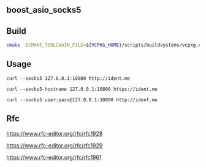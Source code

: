## boost_asio_socks5

## Build
```bash
cmake -DCMAKE_TOOLCHAIN_FILE=${VCPKG_HOME}/scripts/buildsystems/vcpkg.cmake -S. -B./build -G Ninja && cmake --build ./build
```

## Usage
`curl --socks5 127.0.0.1:10800 http://ident.me`

`curl --socks5-hostname 127.0.0.1:10800 https://ident.me`

`curl --socks5 user:pass@127.0.0.1:10800 http://ident.me`

## Rfc
https://www.rfc-editor.org/rfc/rfc1928

https://www.rfc-editor.org/rfc/rfc1929

https://www.rfc-editor.org/rfc/rfc1961